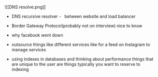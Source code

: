 ![[DNS resolve.png]]

-   DNS recursive resolver -   between website and load balancer  
    
-   Border Gateway Protocol(probably not on interview) nice to know 
    
-   why facebook went down 
    
-   outsource things like different services like for a feed on Instagram to manage services  
    
-   using indexes in databases and thinking about performance things that are unique to the user are things typically you want to reserve to indexing